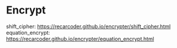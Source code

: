 # Encrypt

shift_cipher: https://recarcoder.github.io/encrypter/shift_cipher.html
<br>
equation_encrypt: https://recarcoder.github.io/encrypter/equation_encrypt.html
